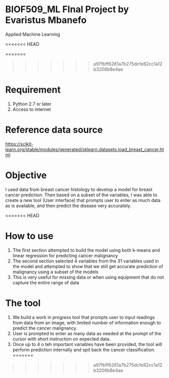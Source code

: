 # BIOF509_ML FInal Project by Evaristus Mbanefo
Applied Machine Learning

<<<<<<< HEAD


=======
>>>>>>> a97fbff6281a7b275dcfe82cc1a12b3206b8e4ae
# Requirement
1. Python 2.7 or later
2. Access to internet

# Reference data source
https://scikit-learn.org/stable/modules/generated/sklearn.datasets.load_breast_cancer.html

# Objective
I used data from breast cancer histology to develop a model for breast cancer prediction. Then based on a subset of the variables, I was able to create a new tool (User interface) that prompts user to enter as much data as is available, and then predict the disease very accurately. 

<<<<<<< HEAD
# How to use
1. The first section attempted to build the model using both k-means and linear regression for predicting cancer malignancy
2. The second section selected 4 variables from the 31 variables used in the model and attempted to show that we still get accurate prediction  of malignancy using a subset of the models
3. This is very useful for missing data or when using equipment that do  not capture the entire range of data

# The tool
1. We build a work in progress tool that prompts user to input readings from data from an image, with limited number of information enough to predict the cancer malignancy.
2. User is prompted to enter as many data as needed at the prompt of the cursor with short instruction on expected data.
3. Once up to 4 o teh important variables have been provided, the tool will perform prediction internally and spit back the cancer classification.
=======


>>>>>>> a97fbff6281a7b275dcfe82cc1a12b3206b8e4ae
